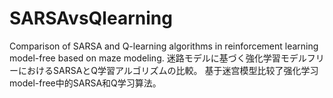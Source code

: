 # SARSAvsQlearning
Comparison of SARSA and Q-learning algorithms in reinforcement learning model-free based on maze modeling.  迷路モデルに基づく強化学習モデルフリーにおけるSARSAとQ学習アルゴリズムの比較。  基于迷宫模型比较了强化学习model-free中的SARSA和Q学习算法。
